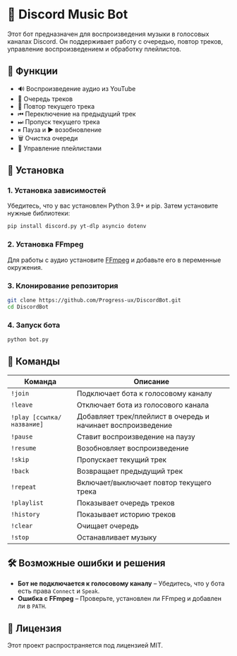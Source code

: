 # 🎵 Discord Music Bot 

Этот бот предназначен для воспроизведения музыки в голосовых каналах Discord. Он поддерживает работу с очередью, повтор треков, управление воспроизведением и обработку плейлистов.

## 🚀 Функции
- 🔊 Воспроизведение аудио из YouTube
- 📜 Очередь треков
- 🔁 Повтор текущего трека
- ⏮ Переключение на предыдущий трек
- ⏭ Пропуск текущего трека
- ⏸ Пауза и ▶️ возобновление
- 🗑 Очистка очереди
- 🎵 Управление плейлистами

## 📌 Установка
### 1. Установка зависимостей
Убедитесь, что у вас установлен Python 3.9+ и pip. Затем установите нужные библиотеки:
```sh
pip install discord.py yt-dlp asyncio dotenv
```

### 2. Установка FFmpeg
Для работы с аудио установите [FFmpeg](https://ffmpeg.org/download.html) и добавьте его в переменные окружения.

### 3. Клонирование репозитория
```sh
git clone https://github.com/Progress-ux/DiscordBot.git
cd DiscordBot
```

### 4. Запуск бота
```sh
python bot.py
```

## 📜 Команды
| Команда | Описание |
|---------|----------|
| `!join` | Подключает бота к голосовому каналу |
| `!leave` | Отключает бота из голосового канала |
| `!play [ссылка/название]` | Добавляет трек/плейлист в очередь и начинает воспроизведение |
| `!pause` | Ставит воспроизведение на паузу |
| `!resume` | Возобновляет воспроизведение |
| `!skip` | Пропускает текущий трек |
| `!back` | Возвращает предыдущий трек |
| `!repeat` | Включает/выключает повтор текущего трека |
| `!playlist` | Показывает очередь треков |
| `!history` | Показывает историю треков |
| `!clear` | Очищает очередь |
| `!stop` | Останавливает музыку |

## 🛠 Возможные ошибки и решения
- **Бот не подключается к голосовому каналу** – Убедитесь, что у бота есть права `Connect` и `Speak`.
- **Ошибка с FFmpeg** – Проверьте, установлен ли FFmpeg и добавлен ли в `PATH`.

## 📜 Лицензия
Этот проект распространяется под лицензией MIT.

